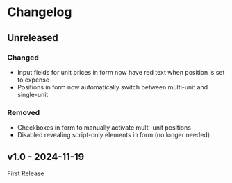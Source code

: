 # Changelog

## Unreleased

### Changed

- Input fields for unit prices in form now have red text when position is set to expense
- Positions in form now automatically switch between multi-unit and single-unit

### Removed

- Checkboxes in form to manually activate multi-unit positions
- Disabled revealing script-only elements in form (no longer needed)

## v1.0 - 2024-11-19

First Release
